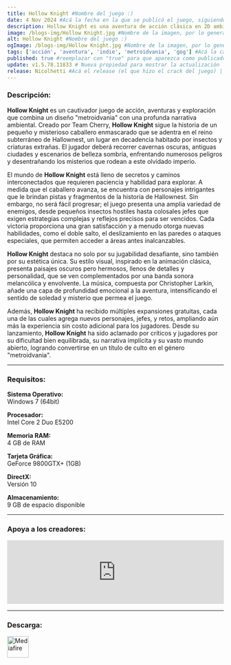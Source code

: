 ```yaml
---
title: Hollow Knight #Nombre del juego :)
date: 4 Nov 2024 #Acá la fecha en la que se publicó el juego, siguiendo este formato: Dia "30", Mes "Oct", Año "2024" = como debe quedar: 30 Oct 2024
description: Hollow Knight es una aventura de acción clásica en 2D ambientada en un vasto mundo interconectado. Explora cavernas tortuosas, ciudades antiguas y páramos mortales. Combate contra criaturas corrompidas, haz amistad con extraños insectos y resuelve los antiguos misterios que yacen en el corazón de reino. #Acá una mini descripción del juego
image: /blogs-img/Hollow Knight.jpg #Nombre de la imagen, por lo general es exactamente el mismo nombre que el juego excluyendo lo ":" (Dos puntos)
alt: Hollow Knight #Nombre del juego :)
ogImage: /blogs-img/Hollow Knight.jpg #Nombre de la imagen, por lo general es exactamente el mismo nombre que el juego excluyendo lo ":" (Dos puntos)
tags: ['acción', 'aventura', 'indie', 'metroidvania', 'gog'] #Acá la categoría o categorías del juego, si es más de una se coloca en este formato: ['categoría1', 'categoría2']
published: true #reemplazar con "true" para que aparezca como publicado
update: v1.5.78.11833 # Nueva propiedad para mostrar la actualización | Formato: v1.0.0
release: Nicolhetti #Acá el release (el que hizo el crack del juego) | Formato: Nicolhetti
---
```


<!--En VSCode seleccionando una palabra, por ejemplo: "Hollow Knight" y apretando Ctrl+F2 se seleccionan todas las palabras iguales-->

### Descripción:
**Hollow Knight** es un cautivador juego de acción, aventuras y exploración que combina un diseño "metroidvania" con una profunda narrativa ambiental. Creado por Team Cherry, **Hollow Knight** sigue la historia de un pequeño y misterioso caballero enmascarado que se adentra en el reino subterráneo de Hallownest, un lugar en decadencia habitado por insectos y criaturas extrañas. El jugador deberá recorrer cavernas oscuras, antiguas ciudades y escenarios de belleza sombría, enfrentando numerosos peligros y desentrañando los misterios que rodean a este olvidado imperio.

El mundo de **Hollow Knight** está lleno de secretos y caminos interconectados que requieren paciencia y habilidad para explorar. A medida que el caballero avanza, se encuentra con personajes intrigantes que le brindan pistas y fragmentos de la historia de Hallownest. Sin embargo, no será fácil progresar; el juego presenta una amplia variedad de enemigos, desde pequeños insectos hostiles hasta colosales jefes que exigen estrategias complejas y reflejos precisos para ser vencidos. Cada victoria proporciona una gran satisfacción y a menudo otorga nuevas habilidades, como el doble salto, el deslizamiento en las paredes o ataques especiales, que permiten acceder a áreas antes inalcanzables.

**Hollow Knight** destaca no solo por su jugabilidad desafiante, sino también por su estética única. Su estilo visual, inspirado en la animación clásica, presenta paisajes oscuros pero hermosos, llenos de detalles y personalidad, que se ven complementados por una banda sonora melancólica y envolvente. La música, compuesta por Christopher Larkin, añade una capa de profundidad emocional a la aventura, intensificando el sentido de soledad y misterio que permea el juego.

Además, **Hollow Knight** ha recibido múltiples expansiones gratuitas, cada una de las cuales agrega nuevos personajes, jefes, y retos, ampliando aún más la experiencia sin costo adicional para los jugadores. Desde su lanzamiento, **Hollow Knight** ha sido aclamado por críticos y jugadores por su dificultad bien equilibrada, su narrativa implícita y su vasto mundo abierto, logrando convertirse en un título de culto en el género "metroidvania".
<!--Prompt para Chat-GPT: Hazme una descripción para el juego "Hollow Knight" y cada que menciones "Hollow Knight" ponlo en negrita -->

---

### Requisitos:
**Sistema Operativo:**  
Windows 7 (64bit)

**Procesador:**  
Intel Core 2 Duo E5200

**Memoria RAM:**  
4 GB de RAM

**Tarjeta Gráfica:**  
GeForce 9800GTX+ (1GB)

**DirectX:**  
Versión 10

**Almacenamiento:**  
9 GB de espacio disponible

<!--Si falta o sobra un requisito se quita o se agrega manteniendo el mismo formato-->

---

### Apoya a los creadores:
<iframe src="https://store.steampowered.com/widget/367520/" frameborder="0" style="background-color: transparent; width: 100% !important; aspect-ratio: 646 / 190;"></iframe>

<!--Reemplazar los numeros (AppID) del juego (en este caso 2668510) por el numero (AppID) correspondiente con el juego a publicar-->
<!--El AppID se encuentra en la URL del Juego en Steam-->

---

### Descarga:

[<img src="https://gist.github.com/cxmeel/0dbc95191f239b631c3874f4ccf114e2/raw/download.svg" alt="Mediafire" height="50" />](https://www.mediafire.com/file/p1k9g339xs6wewu/Hollow_Knight.zip/file)

<!-- # se debe reemplazar por el link de descarga-->

<!--NOMBRE-DEL-SERVICIO se debe reemplazar por el servicio donde está subido el juego-->